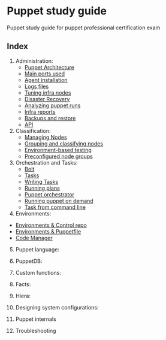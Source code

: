 # Puppet study guide
Puppet study guide for puppet professional certification exam

## Index

1. Administration: 
   - [Puppet Architecture](content/Administration/puppet_architecture.md)
   - [Main ports used](content/Administration/puppet_main_ports.md)
   - [Agent installation](content/Administration/puppet_architecture.md)
   - [Logs files](content/Administration/puppet_architecture.md)
   - [Tuning infra nodes](content/Administration/puppet_architecture.md)
   - [Disaster Recovery](content/Administration/puppet_architecture.md)
   - [Analyzing puppet runs](content/Administration/puppet_architecture.md)
   - [Infra reports](content/Administration/puppet_architecture.md)
   - [Backups and restore](content/Administration/puppet_architecture.md)
   - [API](content/Administration/puppet_architecture.md)
1. Classification:
   - [Managing Nodes](content/Administration/puppet_architecture.md)
   - [Grouping and classifying nodes](content/Administration/puppet_architecture.md)
   - [Environment-based testing](content/Administration/puppet_architecture.md)
   - [Preconfigured node groups](content/Administration/puppet_architecture.md)
1. Orchestration and Tasks:
   - [Bolt](content/Administration/puppet_architecture.md)
   - [Tasks](content/Administration/puppet_architecture.md)
   - [Writing Tasks](content/Administration/puppet_architecture.md)
   - [Running plans](content/Administration/puppet_architecture.md)
   - [Puppet orchestrator](content/Administration/puppet_architecture.md)
   - [Running puppet on demand](content/Administration/puppet_architecture.md)
   - [Task from command line](content/Administration/puppet_architecture.md)
3. Environments:
  - [Environments & Control repo](content/Administration/puppet_architecture.md)
  - [Environments & Puppetfile](content/Administration/puppet_architecture.md)
  - [Code Manager](content/Administration/puppet_architecture.md)

5. Puppet language:

6. PuppetDB:

7. Custom functions:

8. Facts:

9. Hiera:

10. Designing system configurations:

11. Puppet internals

12. Troubleshooting